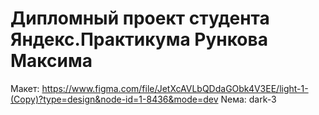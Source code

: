 # Дипломный проект студента Яндекс.Практикума Рункова Максима
Макет: https://www.figma.com/file/JetXcAVLbQDdaGObk4V3EE/light-1-(Copy)?type=design&node-id=1-8436&mode=dev
Nема: dark-3